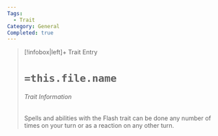 ```yaml
---
Tags:
  - Trait
Category: General
Completed: true
---
```

> [!infobox|left]+ Trait Entry
> # `=this.file.name`
> ###### Trait Information
> Spells and abilities with the Flash trait can be done any number of times on your turn or as a reaction on any other turn.